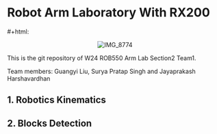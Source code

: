 # Robot Arm Laboratory With RX200

#+html:<p align="center">
  ![IMG_8774](https://github.com/GY-Lau/ROB550-Armlab-W24/assets/61269674/2c25120f-321c-4da6-b35b-8995152e2cbb)
</p>


This is the git repository of W24 ROB550 Arm Lab Section2 Team1.

Team members: Guangyi Liu, Surya Pratap Singh and Jayaprakash Harshavardhan

## 1. Robotics Kinematics

## 2. Blocks Detection
